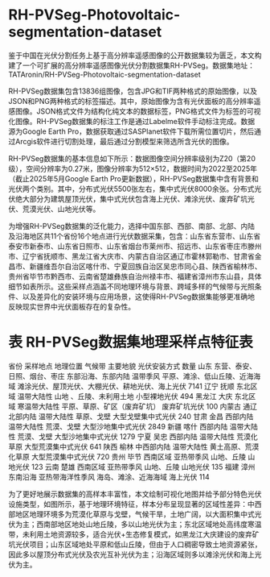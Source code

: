 # RH-PVSeg-Photovoltaic-segmentation-dataset
  鉴于中国在光伏分割任务上基于高分辨率遥感图像的公开数据集较为匮乏，本文构建了一个可扩展的高分辨率遥感图像光伏分割数据集RH-PVSeg。数据集地址：TATAronin/RH-PVSeg-Photovoltaic-segmentation-dataset
  
  RH-PVSeg数据集包含13836组图像，包含JPG和TIF两种格式的原始图像，以及JSON和PNG两种格式的标签描述。其中，原始图像为含有光伏面板的高分辨率遥感图像。JSON格式文件为结构化纯文本的数据标签，PNG格式文件为标签的可视化图像。RH-PVSeg数据集的标注工作是通过Labelme软件手动标注完成。数据源为Google Earth Pro，数据获取通过SASPlanet软件下载所需位置切片，然后通过Arcgis软件进行切割处理，最后通过分割模型来筛选所含光伏的图像。
  
  RH-PVSeg数据集的基本信息如下所示：数据图像空间分辨率级别为Z20（第20级），空间分辨率为0.27米，图像分辨率为512×512，数据时间为2022至2025年（截止2025年5月Google Earth Pro更新数据），RH-PVSeg数据集中含有背景和光伏两个类别。其中，分布式光伏5500张左右，集中式光伏8000余张。分布式光伏绝大部分为建筑屋顶光伏，集中式光伏包含海上光伏、滩涂光伏、废弃矿坑光伏、荒漠光伏、山地光伏等。
  
  为增强RH-PVSeg数据集的泛化能力，选择中国东部、西部、南部、北部、内陆及沿海地区共11个省份16个地点进行光伏数据采集，包含：山东省东营市、山东省泰安市新泰市、山东省日照市、山东省烟台市莱州市、招远市、山东省枣庄市滕州市、辽宁省抚顺市、黑龙江省大庆市、内蒙古自治区通辽市霍林郭勒市、甘肃省金昌市、新疆维吾尔自治区喀什市、宁夏回族自治区吴忠市同心县、陕西省榆林市、贵州省毕节市黔西市、云南省楚雄彝族自治州禄丰市、福建省漳州市东山县，具体细节如表所示。这些采样点涵盖不同地理环境与背景、跨域多样的气候带与光照条件、以及差异化的安装环境与应用场景，这使得RH-PVSeg数据集能够更准确地反映现实世界中光伏面板存在的复杂性。

# 表 RH-PVSeg数据集地理采样点特征表

省份	采样地点	地理位置	气候带	主要地貌	光伏安装方式	数量
山东	东营、泰安、日照、烟台、枣庄	东部沿海、东部内陆	温带季风	平原、滩涂、低山丘陵、近海海域	滩涂光伏、屋顶光伏、大棚光伏、耕地光伏、海上光伏	7141
辽宁	抚顺	东北区域	温带大陆性	山地
、丘陵、未利用土地	小型裸地光伏	494
黑龙江	大庆	东北区域	寒温带大陆性	平原、草原、矿区（废弃矿坑）	废弃矿坑光伏	100
内蒙古	通辽	北部内陆	温带大陆性	草原、戈壁	大型戈壁集中式光伏	240
甘肃	金昌	西部内陆	温带大陆性	荒漠、戈壁	大型沙地集中式光伏	2849
新疆	喀什	西部内陆	温带大陆性	荒漠、戈壁	大型沙地集中式光伏	1279
宁夏	吴忠	西部内陆	温带大陆性	荒漠化草原	大型荒漠集中式光伏	641
陕西	榆林	中西部内陆	温带大陆性	黄土高原、荒漠化草原	大型荒漠集中式光伏	720
贵州	毕节	西南区域	亚热带季风	山地、丘陵	山地光伏	123
云南	楚雄	西南区域	亚热带季风	山地、丘陵	山地光伏	135
福建	漳州	东南沿海	亚热带海洋性季风	海岛、滩涂、近海海域	海上光伏	114

  为了更好地展示数据集的高样本丰富性，本文绘制可视化地图并给予部分特色光伏设施类型，如图所示，基于地理环境特征，样本分布呈现显著的区域性差异：中西部地区地理环境多为荒漠化草原与戈壁，气候干旱，土地广阔，以大面积集中式光伏为主；西南部地区地处山地丘陵，多以山地光伏为主；东北区域地处高纬度寒温带，未利用土地资源较多，适合光伏+生态修复模式，如黑龙江大庆建设的废弃矿坑光伏项目；山东区域地处平原和低山丘陵，但由于人口稠密导致土地资源紧张，因此多以屋顶分布式光伏及农光互补光伏为主；沿海区域则多以滩涂光伏和海上光伏为主。
 


